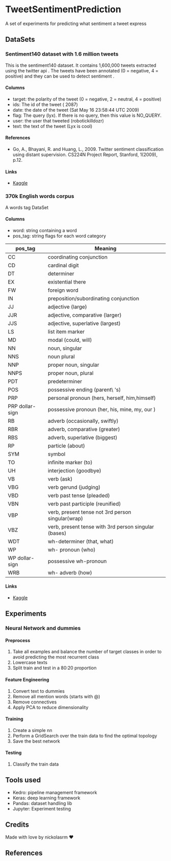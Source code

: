 # TweetSentimentPrediction
A set of experiments for predicting what sentiment a tweet express

## DataSets

### Sentiment140 dataset with 1.6 million tweets

This is the sentiment140 dataset. It contains 1,600,000 tweets extracted using the twitter api . The tweets have been annotated (0 = negative, 4 = positive) and they can be used to detect sentiment .

#### Columns

- target: the polarity of the tweet (0 = negative, 2 = neutral, 4 = positive)
- ids: The id of the tweet ( 2087)
- date: the date of the tweet (Sat May 16 23:58:44 UTC 2009)
- flag: The query (lyx). If there is no query, then this value is NO_QUERY.
- user: the user that tweeted (robotickilldozr)
- text: the text of the tweet (Lyx is cool)

#### References

- Go, A., Bhayani, R. and Huang, L., 2009. Twitter sentiment classification using distant supervision. CS224N Project Report, Stanford, 1(2009), p.12.

#### Links

- [Kaggle](https://www.kaggle.com/datasets/kazanova/sentiment140)

### 370k English words corpus

A words tag DataSet

#### Columns

- word: string containing a word
- pos_tag: string flags for each word category

| pos_tag    | Meaning                                              |
|-----------------|------------------------------------------------------|
| CC              | coordinating conjunction                             |
| CD              | cardinal digit                                       |
| DT              | determiner                                           |
| EX              | existential there                                    |
| FW              | foreign word                                         |
| IN              | preposition/subordinating conjunction                |
| JJ              | adjective (large)                                    |
| JJR             | adjective, comparative (larger)                      |
| JJS             | adjective, superlative (largest)                     |
| LS              | list item marker                                     |
| MD              | modal (could, will)                                  |
| NN              | noun, singular                                       |
| NNS             | noun plural                                          |
| NNP             | proper noun, singular                                |
| NNPS            | proper noun, plural                                  |
| PDT             | predeterminer                                        |
| POS             | possessive ending (parent\ 's)                       |
| PRP             | personal pronoun (hers, herself, him,himself)        |
| PRP dollar-sign | possessive pronoun (her, his, mine, my, our )        |
| RB              | adverb (occasionally, swiftly)                       |
| RBR             | adverb, comparative (greater)                        |
| RBS             | adverb, superlative (biggest)                        |
| RP              | particle (about)                                     |
| SYM             | symbol                                               |
| TO              | infinite marker (to)                                 |
| UH              | interjection (goodbye)                               |
| VB              | verb (ask)                                           |
| VBG             | verb gerund (judging)                                |
| VBD             | verb past tense (pleaded)                            |
| VBN             | verb past participle (reunified)                     |
| VBP             | verb, present tense not 3rd person singular(wrap)    |
| VBZ             | verb, present tense with 3rd person singular (bases) |
| WDT             | wh-determiner (that, what)                           |
| WP              | wh- pronoun (who)                                    |
| WP dollar-sign  | possessive wh-pronoun                                |
| WRB             | wh- adverb (how)                                     |

#### Links

- [Kaggle](https://www.kaggle.com/datasets/ruchi798/part-of-speech-tagging)

## Experiments

### Neural Network and dummies

#### Preprocess

1. Take all examples and balance the number of target classes in order to avoid predicting the most recurrent class
2. Lowercase texts
3. Split train and test in a 80:20 proportion

#### Feature Engineering

1. Convert text to dummies
2. Remove all mention words (starts with @)
3. Remove connectives
4. Apply PCA to reduce dimensionality

#### Training

1. Create a simple nn
2. Perform a GridSearch over the train data to find the optimal topology
3. Save the best network

#### Testing

1. Classify the train data

## Tools used

- Kedro: pipeline management framework
- Keras: deep learning framework
- Pandas: dataset handling lib
- Jupyter: Experiment testing

## Credits

Made with love by nickolasrm ❤️

## References


